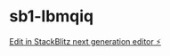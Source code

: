 # sb1-lbmqiq

[Edit in StackBlitz next generation editor ⚡️](https://stackblitz.com/~/github.com/exenin/sb1-lbmqiq)